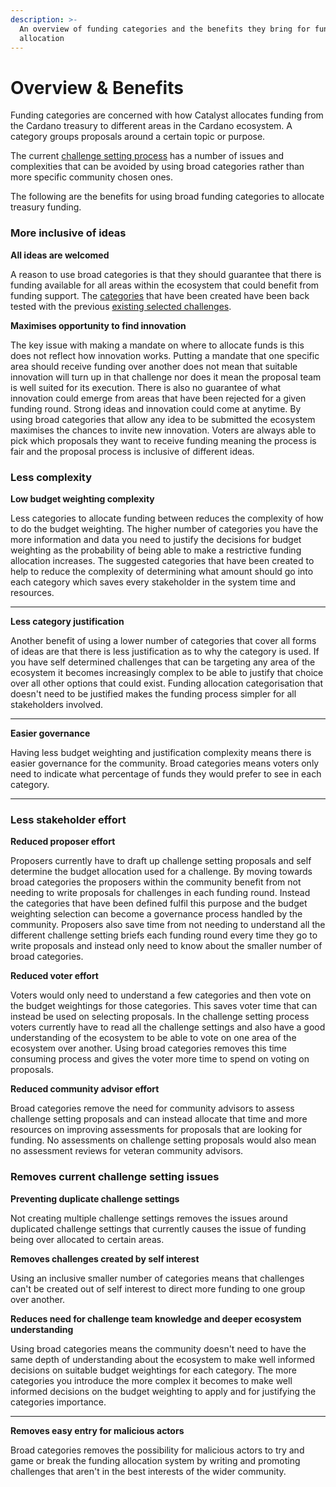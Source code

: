 ```yaml
---
description: >-
  An overview of funding categories and the benefits they bring for funding
  allocation
---
```


# Overview & Benefits

Funding categories are concerned with how Catalyst allocates funding from the Cardano treasury to different areas in the Cardano ecosystem. A category groups proposals around a certain topic or purpose.

The current [challenge setting process](../background/challenge-setting-approach.md) has a number of issues and complexities that can be avoided by using broad categories rather than more specific community chosen ones.

The following are the benefits for using broad funding categories to allocate treasury funding.



### More inclusive of ideas

**All ideas are welcomed**

A reason to use broad categories is that they should guarantee that there is funding available for all areas within the ecosystem that could benefit from funding support. The [categories](categories/) that have been created have been back tested with the previous [existing selected challenges](categories-and-existing-challenges.md).



**Maximises opportunity to find innovation**

The key issue with making a mandate on where to allocate funds is this does not reflect how innovation works. Putting a mandate that one specific area should receive funding over another does not mean that suitable innovation will turn up in that challenge nor does it mean the proposal team is well suited for its execution. There is also no guarantee of what innovation could emerge from areas that have been rejected for a given funding round. Strong ideas and innovation could come at anytime. By using broad categories that allow any idea to be submitted the ecosystem maximises the chances to invite new innovation. Voters are always able to pick which proposals they want to receive funding meaning the process is fair and the proposal process is inclusive of different ideas.

### **Less complexity**

**Low budget weighting complexity**

Less categories to allocate funding between reduces the complexity of how to do the budget weighting. The higher number of categories you have the more information and data you need to justify the decisions for budget weighting as the probability of being able to make a restrictive funding allocation increases. The suggested categories that have been created to help to reduce the complexity of determining what amount should go into each category which saves every stakeholder in the system time and resources.

****

**Less category justification**

Another benefit of using a lower number of categories that cover all forms of ideas are that there is less justification as to why the category is used. If you have self determined challenges that can be targeting any area of the ecosystem it becomes increasingly complex to be able to justify that choice over all other options that could exist. Funding allocation categorisation that doesn't need to be justified makes the funding process simpler for all stakeholders involved.&#x20;

****

**Easier governance**

Having less budget weighting and justification complexity means there is easier governance for the community. Broad categories means voters only need to indicate what percentage of funds they would prefer to see in each category.

****

### **Less stakeholder effort**

**Reduced proposer effort**

Proposers currently have to draft up challenge setting proposals and self determine the budget allocation used for a challenge. By moving towards broad categories the proposers within the community benefit from not needing to write proposals for challenges in each funding round. Instead the categories that have been defined fulfil this purpose and the budget weighting selection can become a governance process handled by the community. Proposers also save time from not needing to understand all the different challenge setting briefs each funding round every time they go to write proposals and instead only need to know about the smaller number of broad categories.



**Reduced voter effort**

Voters would only need to understand a few categories and then vote on the budget weightings for those categories. This saves voter time that can instead be used on selecting proposals. In the challenge setting process voters currently have to read all the challenge settings and also have a good understanding of the ecosystem to be able to vote on one area of the ecosystem over another. Using broad categories removes this time consuming process and gives the voter more time to spend on voting on proposals.



**Reduced community advisor effort**

Broad categories remove the need for community advisors to assess challenge setting proposals and can instead allocate that time and more resources on improving assessments for proposals that are looking for funding. No assessments on challenge setting proposals would also mean no assessment reviews for veteran community advisors.



### **Removes current challenge setting issues**

**Preventing duplicate challenge settings**

Not creating multiple challenge settings removes the issues around duplicated challenge settings that currently causes the issue of funding being over allocated to certain areas.



**Removes challenges created by self interest**

Using an inclusive smaller number of categories means that challenges can't be created out of self interest to direct more funding to one group over another.



**Reduces need for challenge team knowledge and deeper ecosystem understanding**

Using broad categories means the community doesn't need to have the same depth of understanding about the ecosystem to make well informed decisions on suitable budget weightings for each category. The more categories you introduce the more complex it becomes to make well informed decisions on the budget weighting to apply and for justifying the categories importance.

****

**Removes easy entry for malicious actors**

Broad categories removes the possibility for malicious actors to try and game or break the funding allocation system by writing and promoting challenges that aren't in the best interests of the wider community.
